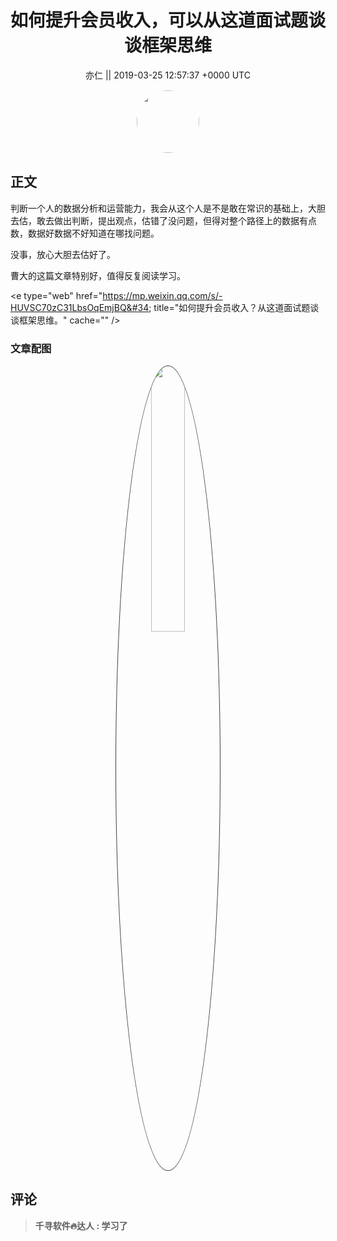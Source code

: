<h1 align="center">如何提升会员收入，可以从这道面试题谈谈框架思维</h1>




<p align="center">
    <a>亦仁 || 2019-03-25 12:57:37 &#43;0000 UTC</a>
</p>

<div align="center">
    <img src="https://images.zsxq.com/Fn3NQqCN8nuGF86yZPXSbEsl0mb3?e=1590940799&amp;token=kIxbL07-8jAj8w1n4s9zv64FuZZNEATmlU_Vm6zD:pfbNc8W3hS0oYG_hyXXh_rHMHuc=" width="100" height="100" style="border:1px solid;border-radius:50%; color:#ffffff"/>
</div>




## 正文

<div>
判断一个人的数据分析和运营能力，我会从这个人是不是敢在常识的基础上，大胆去估，敢去做出判断，提出观点，估错了没问题，但得对整个路径上的数据有点数，数据好数据不好知道在哪找问题。

没事，放心大胆去估好了。

曹大的这篇文章特别好，值得反复阅读学习。

&lt;e type=&#34;web&#34; href=&#34;https://mp.weixin.qq.com/s/-HUVSC70zC31LbsOqEmjBQ&#34; title=&#34;如何提升会员收入？从这道面试题谈谈框架思维。&#34; cache=&#34;&#34; /&gt;
</div>

### 文章配图

<div class="image" align="center">

<img src="https://images.zsxq.com/FmuII7XyJ7jPVqEIzwr5xDiRfNhh?imageMogr2/auto-orient/thumbnail/800x/format/jpg/blur/1x0/quality/75&amp;e=1590940799&amp;token=kIxbL07-8jAj8w1n4s9zv64FuZZNEATmlU_Vm6zD:qdKZlwLuXUFPTXYxk9Oj3NfGzzI=" width="33%" height="33%" style="border:1px solid;border-radius:50%; color:#3c3f41"/>

</div>


## 评论

<div align="left">
<div>

<blockquote >
<span> <strong>千寻软件🔥达人 : 学习了 </strong></span>
</blockquote>

</div>
</div>
